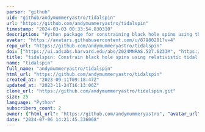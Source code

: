 ```yaml
---
parser: "github"
uid: "github/andymummeryastro/tidalspin"
url: "https://github.com/andymummeryastro/tidalspin"
timestamp: "2024-03-03 00:33:54.830310"
description: "Python package for constraining black hole spins using the properties of relativistic tidal forces"
avatar: "https://avatars.githubusercontent.com/u/87980281?v=4"
repo_url: "https://github.com/andymummeryastro/tidalspin"
doi: ["https://ui.adsabs.harvard.edu/abs/2024MNRAS.527.6233M", "https://ui.adsabs.harvard.edu/abs/2024ascl.soft01018M/abstract"]
title: "tidalspin: Constrain black hole spins using relativistic tidal forces properties"
name: "tidalspin"
full_name: "andymummeryastro/tidalspin"
html_url: "https://github.com/andymummeryastro/tidalspin"
created_at: "2023-09-11T09:18:47Z"
updated_at: "2023-11-24T16:13:06Z"
clone_url: "https://github.com/andymummeryastro/tidalspin.git"
size: 25
language: "Python"
subscribers_count: 2
owner: {"html_url": "https://github.com/andymummeryastro", "avatar_url": "https://avatars.githubusercontent.com/u/87980281?v=4", "login": "andymummeryastro", "type": "User"}
date: "2024-07-06 14:21:45.336068"
---
```

